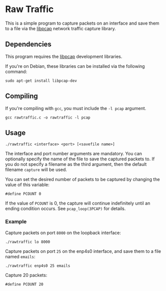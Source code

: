 # Raw Traffic
This is a simple program to capture packets on an interface and save them to a file via the [libpcap](https://www.tcpdump.org/) network traffic capture library.

## Dependencies
This program requires the [libpcap](https://www.tcpdump.org/) development libraries. 

If you're on Debian, these libraries can be installed via the following command: 
```
sudo apt-get install libpcap-dev
```

## Compiling
If you're compiling with `gcc`, you must include the `-l pcap` argument.
```
gcc rawtraffic.c -o rawtraffic -l pcap
```

## Usage
```
./rawtraffic <interface> <port> [<savefile name>]
```

The interface and port number arguments are mandatory. You can optionally specify the name of the file to save the captured packets to. If you do not specify a filename as the third argument, then the default filename `capture` will be used.

You can set the desired number of packets to be captured by changing the value of this variable:
```
#define PCOUNT 0
```

If the value of `PCOUNT` is 0, the capture will continue indefinitely until an ending condition occurs. See `pcap_loop(3PCAP)` for details.

### Example
Capture packets on port `8000` on the loopback interface:
```
./rawtraffic lo 8000
```

Capture packets on port `25` on the enp4s0 interface, and save them to a file named `emails`:
```
./rawtraffic enp4s0 25 emails
```

Capture 20 packets:
```
#define PCOUNT 20
```
